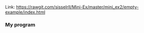 Link: https://rawgit.com/sisselrll/Mini-Ex/master/mini_ex2/empty-example/index.html

### My program
